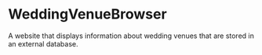 # WeddingVenueBrowser
A website that displays information about wedding venues that are stored in an external database.
